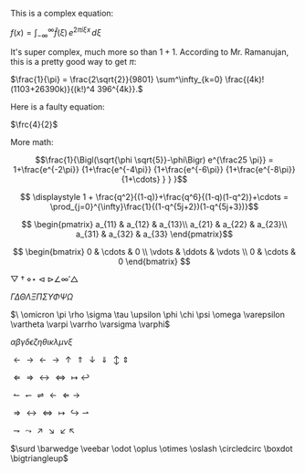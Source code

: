 This is a complex equation:

$f(x) = \int_{-\infty}^\infty \hat f(\xi)\,e^{2 \pi i \xi x} \,d\xi$

It's super complex, much more so than $1 + 1$. According to Mr. Ramanujan, this is a pretty good way to get $\pi$:

$\frac{1}{\pi} = \frac{2\sqrt{2}}{9801} \sum^\infty_{k=0} \frac{(4k)!(1103+26390k)}{(k!)^4 396^{4k}}.$

Here is a faulty equation:

$\frc{4}{2}$

More math:

$$\frac{1}{\Bigl(\sqrt{\phi \sqrt{5}}-\phi\Bigr) e^{\frac25 \pi}} = 1+\frac{e^{-2\pi}} {1+\frac{e^{-4\pi}} {1+\frac{e^{-6\pi}} {1+\frac{e^{-8\pi}} {1+\cdots} } } }$$

$$ \displaystyle 1 +  \frac{q^2}{(1-q)}+\frac{q^6}{(1-q)(1-q^2)}+\cdots = \prod_{j=0}^{\infty}\frac{1}{(1-q^{5j+2})(1-q^{5j+3})}$$

$$
\begin{pmatrix}
a_{11} & a_{12} & a_{13}\\
a_{21} & a_{22} & a_{23}\\
a_{31} & a_{32} & a_{33}
\end{pmatrix}$$

$$
\begin{bmatrix} 0 & \cdots & 0 \\ \vdots & \ddots & \vdots \\ 0 & \cdots & 0 \end{bmatrix}
$$

$\bigtriangledown \dagger \diamond \star \triangleleft
\triangleright \angle \infty \prime \triangle$

$\Gamma \Delta \Theta \Lambda \Xi \Pi \Sigma \Upsilon \Phi \Psi \Omega$

$\ \omicron \pi \rho \sigma \tau \upsilon \phi \chi \psi \omega \varepsilon \vartheta \varpi \varrho \varsigma \varphi$

$\alpha \beta \gamma \delta \epsilon \zeta \eta \theta \iota \kappa \lambda \mu \nu \xi$

$\gets \to \leftarrow \rightarrow \uparrow \Uparrow \downarrow \Downarrow \updownarrow \Updownarrow$

$\Leftarrow \Rightarrow \leftrightarrow \Leftrightarrow
\mapsto \hookleftarrow$

$\leftharpoonup \leftharpoondown \rightleftharpoons \longleftarrow \Longleftarrow \longrightarrow$

$\Longrightarrow \longleftrightarrow \Longleftrightarrow \longmapsto
\hookrightarrow \rightharpoonup$

$\rightharpoondown \leadsto \nearrow
\searrow \swarrow \nwarrow$

$\surd \barwedge \veebar \odot \oplus \otimes \oslash \circledcirc \boxdot
\bigtriangleup$
